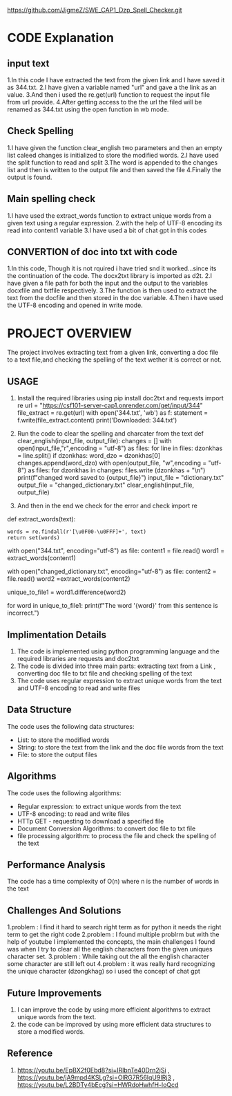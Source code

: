 https://github.com/JigmeZ/SWE_CAP1_Dzp_Spell_Checker.git
# CODE Explanation
## input text
1.In this code I have extracted the text from the given link and I have saved it as 344.txt.
2.I have given a variable named "url" and gave a the link as an value.
3.And then i used the re.get(url) function to request the input file from url provide.
4.After getting access to the the url the filed will be renamed as 344.txt using the open function in wb mode.

## Check Spelling
1.I have given the function clear_english two parameters and then an empty list caleed changes is initialized to store the modified words.
2.I have used the split function  to read and split 
3.The word is appended to the changes list and then is written to the output file and then saved the file
4.Finally the output is found.

## Main spelling check
1.I have used the extract_words function to extract unique words from a given text using a regular expression.
2.with the help of UTF-8 encoding its read into content1 variable
3.I have used a bit of chat gpt in this codes

## CONVERTION of doc into txt with code
1.In this code, Though it is not rquired i have tried snd it worked...since its the continuation of the code. The docx2txt library is imported as d2t.
2.I have given a file path for both the input and the output to the variables docxfile and txtfile respectively.
3.The function is then used to extract the text from the docfile and then stored in the doc variable.
4.Then i have used the UTF-8 encoding and opened in write mode.






# PROJECT OVERVIEW
The project involves extracting text from a given link, converting a doc file to a text file,and checking the spelling of the text wether it is correct or not.

## USAGE
1. Install the required libraries using pip install doc2txt and requests
import re
url = "https://csf101-server-cap1.onrender.com/get/input/344"
file_extract = re.get(url)
with open('344.txt', 'wb') as f:
    statement = f.write(file_extract.content)
print('Downloaded: 344.txt')

2. Run the code to clear the spelling and charcater from the text
def clear_english(input_file, output_file):
    changes = []
    with open(input_file,"r",encoding = "utf-8") as files:
        for line in files:
            dzonkhas = line.split()
            if dzonkhas:
                word_dzo = dzonkhas[0]
                changes.append(word_dzo)
    with open(output_file, "w",encoding = "utf-8") as files:
        for dzonkhas in changes:
            files.write (dzonkhas + "\n")
        print(f"changed word saved to {output_file}")
input_file = "dictionary.txt"
output_file = "changed_dictionary.txt"
clear_english(input_file, output_file)

3. And then in the end we check for the error and check
import re

def extract_words(text):
    
    words = re.findall(r'[\u0F00-\u0FFF]+', text)
    return set(words)  

with open("344.txt", encoding="utf-8") as file:
    content1 = file.read()
    word1 = extract_words(content1)

with open("changed_dictionary.txt", encoding="utf-8") as file:
    content2 = file.read()
    word2 =extract_words(content2)

unique_to_file1 = word1.difference(word2)  

for word in unique_to_file1:
    print(f"The word '{word}' from this sentence is incorrect.")






## Implimentation Details
1. The code is implemented using python programming language and the required libraries are requests and doc2txt
2. The code is divided into three main parts: extracting text from a Link , converting doc file to txt file and checking spelling of the text
3. The code uses regular expression to extract unique words from the text and UTF-8 encoding to read and write files

## Data Structure
The code uses the following data structures:
- List: to store the modified words
- String: to store the text from the link and the doc file words from the text
- File: to store the output files

## Algorithms
The code uses the following algorithms:
- Regular expression: to extract unique words from the text
- UTF-8 encoding: to read and write files
- HTTp GET - requesting to download a specified file
- Document Conversion Algorithms: to convert doc file to txt file
- file processing algorithm: to process the file and check the spelling of the text

## Performance Analysis
The code has a time complexity of O(n) where n is the number of words in the text

## Challenges And Solutions
1.problem : I find it hard to search right term as for python it needs the right term to get the right code
2.problem : I found multiple problrm but with the help of youtube I implemented the concepts, the main challenges I found was when I try to clear all the english characters from the given uniques character set.
3.problem : While taking out the all the english character some character are still left out
4.problem : it was really hard recognizing the unique character (dzongkhag) so i used the concept of chat gpt

## Future Improvements
1. I can improve the code by using more efficient algorithms to extract unique words from the text.
2. the code can be improved by using more efficient data structures to store a modified words.

## Reference 
1. https://youtu.be/EpBX2f0Ebd8?si=IRlbnTe40Drn2jSi , https://youtu.be/jA9mpd4KSLg?si=OlRG7R56lqU9IRj3 , https://youtu.be/L2BDTy4bEcg?si=HWRdoHwhfH-loQcd










